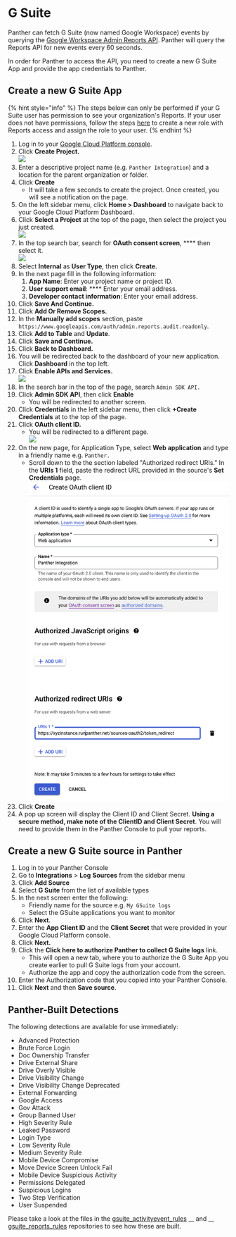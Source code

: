 # G Suite

Panther can fetch G Suite (now named Google Workspace) events by querying the [Google Workspace Admin Reports API](https://developers.google.com/admin-sdk/reports/v1/get-start/getting-started). Panther will query the Reports API for new events every 60 seconds.

In order for Panther to access the API, you need to create a new G Suite App and provide the app credentials to Panther.

## Create a new G Suite App

{% hint style="info" %}
The steps below can only be performed if your G Suite user has permission to see your organization's Reports. If your user does not have permissions, follow the steps [here](https://support.google.com/a/answer/2406043) to create a new role with Reports access and assign the role to your user.
{% endhint %}

1. Log in to your [Google Cloud Platform console](https://console.developers.google.com/project).&#x20;
2. Click **Create Project.**\
   ****![](../../.gitbook/assets/gcp-create-project.png)****
3. Enter a descriptive project name (e.g. `Panther Integration`) and a location for the parent organization or folder.
4. Click **Create**
   * It will take a few seconds to create the project. Once created, you will see a notification on the page.
5. On the left sidebar menu, click **Home > Dashboard** to navigate back to your Google Cloud Platform Dashboard.&#x20;
6. Click **Select a Project** at the top of the page, then select the project you just created.\
   ![](../../.gitbook/assets/select-panther-project-google.png)
7. In the top search bar, search for **OAuth consent screen**, **** then select it.\
   ![](../../.gitbook/assets/oauth-consent.png)
8. Select **Internal** as **User Type**, then click **Create.**
9. In the next page fill in the following information:
   1. **App Name**: Enter your project name or project ID.
   2. **User support email**: **** Enter your email address.
   3. **Developer contact information**: Enter your email address.
10. Click **Save And Continue.**
11. Click **Add Or Remove Scopes.**
12. In the **Manually add scopes** section, paste `https://www.googleapis.com/auth/admin.reports.audit.readonly`.&#x20;
13. Click **Add to Table** and **Update**.
14. Click **Save and Continue.**
15. Click **Back to Dashboard.**
16. You will be redirected back to the dashboard of your new application. Click **Dashboard** in the top left.
17. Click **Enable APIs and Services.**\
    ****![](../../.gitbook/assets/gcp-apis-services.png)****
18. In the search bar in the top of the page, search `Admin SDK API.`
19. Click **Admin SDK API**, then click **Enable**
    * You will be redirected to another screen.&#x20;
20. Click **Credentials** in the left sidebar menu, then click **+Create Credentials** at to the top of the page.
21. Click **OAuth client ID.**
    * You will be redirected to a different page.\
      ![](../../.gitbook/assets/gcp-credentials.png)
22. On the new page, for Application Type, select **Web application** and type in a friendly name e.g. `Panther.`
    * Scroll down to the the section labeled "Authorized redirect URIs." In the **URIs 1** field, paste the redirect URL provided in the source's **Set Credentials** page.\
      ![](<../../.gitbook/assets/gsuite-oauth (1) (1) (2).png>)
23. Click **Create**
24. A pop up screen will display the Client ID and Client Secret. **Using a secure method, make note of the ClientID and Client Secret**. You will need to provide them in the Panther Console to pull your reports.

## Create a new G Suite source in Panther

1. Log in to your Panther Console
2. Go to **Integrations** > **Log** **Sources** from the sidebar menu
3. Click **Add Source**
4. Select **G Suite** from the list of available types
5. In the next screen enter the following:
   * &#x20;Friendly name for the source e.g. `My GSuite logs`&#x20;
   * Select the GSuite applications you want to monitor
6. Click **Next**.
7. Enter the **App Client ID** and the **Client Secret** that were provided in your Google Cloud Platform console.
8. Click **Next.**
9. Click the **Click here to authorize Panther to collect G Suite logs** link.
   * This will open a new tab, where you to authorize the G Suite App you create earlier to pull G Suite logs from your account.&#x20;
   * Authorize the app and copy the authorization code from the screen.
10. Enter the Authorization code that you copied into your Panther Console.
11. Click **Next** and then **Save source**.

## Panther-Built Detections

The following detections are available for use immediately:&#x20;

* Advanced Protection
* Brute Force Login
* Doc Ownership Transfer
* Drive External Share
* Drive Overly Visible
* Drive Visibility Change
* Drive Visibility Change Deprecated
* External Forwarding
* Google Access
* Gov Attack
* Group Banned User
* High Severity Rule
* Leaked Password
* Login Type
* Low Severity Rule
* Medium Severity Rule
* Mobile Device Compromise
* Move Device Screen Unlock Fail
* Mobile Device Suspicious Activity
* Permissions Delegated
* Suspicious Logins
* Two Step Verification
* User Suspended

Please take a look at the files in the [gsuite\_activityevent\_rules](https://github.com/panther-labs/panther-analysis/tree/master/gsuite\_activityevent\_rules) __ and __ [gsuite\_reports\_rules](https://github.com/panther-labs/panther-analysis/tree/master/gsuite\_reports\_rules) repositories to see how these are built.&#x20;
